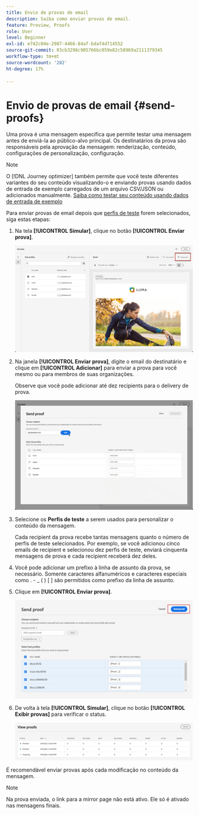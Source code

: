 ```yaml
---
title: Envio de provas de email
description: Saiba como enviar provas de email.
feature: Preview, Proofs
role: User
level: Beginner
exl-id: e742c04e-2987-4466-84af-bdaf4d714552
source-git-commit: 03cb3298c905766bc059e82c58969a2111379345
workflow-type: tm+mt
source-wordcount: '282'
ht-degree: 17%

---
```


# Envio de provas de email {#send-proofs}

Uma prova é uma mensagem específica que permite testar uma mensagem antes de enviá-la ao público-alvo principal. Os destinatários da prova são responsáveis pela aprovação da mensagem: renderização, conteúdo, configurações de personalização, configuração.

>[!NOTE]
>
>O [!DNL Journey optimizer] também permite que você teste diferentes variantes do seu conteúdo visualizando-o e enviando provas usando dados de entrada de exemplo carregados de um arquivo CSV/JSON ou adicionados manualmente. [Saiba como testar seu conteúdo usando dados de entrada de exemplo](../test-approve/simulate-sample-input.md)

Para enviar provas de email depois que [perfis de teste](test-profiles.md) forem selecionados, siga estas etapas:

1. Na tela **[!UICONTROL Simular]**, clique no botão **[!UICONTROL Enviar prova]**.

   ![](../email/assets/send-proof-button.png)

1. Na janela **[!UICONTROL Enviar prova]**, digite o email do destinatário e clique em **[!UICONTROL Adicionar]** para enviar a prova para você mesmo ou para membros de suas organizações.

   Observe que você pode adicionar até dez recipients para o delivery de prova.

   ![](../email/assets/send-proof-add.png)

1. Selecione os **Perfis de teste** a serem usados para personalizar o conteúdo da mensagem.

   Cada recipient da prova recebe tantas mensagens quanto o número de perfis de teste selecionados. Por exemplo, se você adicionou cinco emails de recipient e selecionou dez perfis de teste, enviará cinquenta mensagens de prova e cada recipient receberá dez deles.

1. Você pode adicionar um prefixo à linha de assunto da prova, se necessário. Somente caracteres alfanuméricos e caracteres especiais como . - _ ( ) [ ] são permitidos como prefixo da linha de assunto.

1. Clique em **[!UICONTROL Enviar prova]**.

   ![](../email/assets/send-proof-select.png)

1. De volta à tela **[!UICONTROL Simular]**, clique no botão **[!UICONTROL Exibir provas]** para verificar o status.

   ![](../email/assets/send-proof-view.png)

É recomendável enviar provas após cada modificação no conteúdo da mensagem.

>[!NOTE]
>
>Na prova enviada, o link para a mirror page não está ativo. Ele só é ativado nas mensagens finais.
